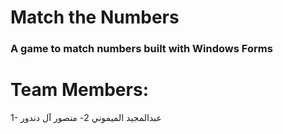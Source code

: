 # Match the Numbers 
### A game to match numbers built with Windows Forms 

# Team Members: 
1- عبدالمجيد الميموني
2- منصور آل دندور 
